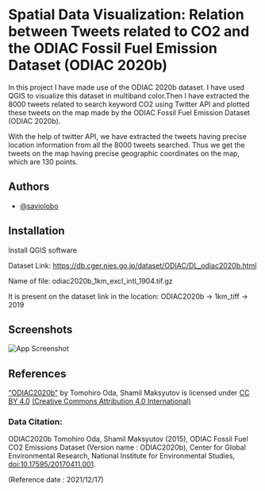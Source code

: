 
# Spatial Data Visualization: Relation between Tweets related to CO2 and the ODIAC Fossil Fuel Emission Dataset (ODIAC 2020b)

   In this project I have made use of the ODIAC 2020b dataset. I have used QGIS to visualize this dataset in multiband color.Then I have extracted the 8000 tweets related to search keyword CO2 using Twitter API and plotted these tweets on the map made by the ODIAC Fossil Fuel Emission Dataset (ODIAC 2020b).

With the help of twitter API, we have extracted the tweets having precise location information from all the 8000 tweets searched. Thus we get the tweets on the map having precise geographic coordinates on the map, which are 130 points. 
## Authors

- [@saviolobo](https://github.com/saviolobo)


## Installation

Install QGIS software

Dataset Link: https://db.cger.nies.go.jp/dataset/ODIAC/DL_odiac2020b.html

Name of file: odiac2020b_1km_excl_intl_1904.tif.gz

It is present on the dataset link in the location: ODIAC2020b -> 1km_tiff -> 2019



    
## Screenshots

![App Screenshot](https://via.placeholder.com/468x300?text=App+Screenshot+Here)


## References

["ODIAC2020b"](https://db.cger.nies.go.jp/dataset/ODIAC/DL_odiac2020b.html) by Tomohiro Oda, Shamil Maksyutov is licensed under
[CC BY 4.0](https://creativecommons.org/licenses/by/4.0/deed.en) [(Creative Commons Attribution 4.0 International)](https://creativecommons.org/licenses/by/4.0/legalcode)

### Data Citation:
ODIAC2020b
Tomohiro Oda, Shamil Maksyutov (2015), ODIAC Fossil Fuel CO2 Emissions Dataset (Version name : ODIAC2020b), Center for Global Environmental Research, National Institute for Environmental Studies, [doi:10.17595/20170411.001](http://doi.org/10.17595/20170411.001). 

(Reference date : 2021/12/17)



